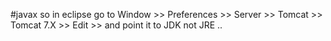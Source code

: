 #javax
so in eclipse go to Window >> Preferences >> Server >> Tomcat >> Tomcat 7.X >> Edit >> and point it to JDK not JRE ..
